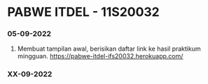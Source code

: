 # PABWE ITDEL - 11S20032

### 05-09-2022
1. Membuat tampilan awal, berisikan daftar link ke hasil praktikum mingguan.
    https://pabwe-itdel-ifs20032.herokuapp.com/

### XX-09-2022
